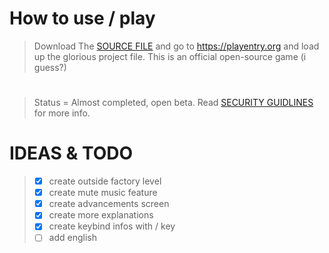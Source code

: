 # How to use / play

> Download The [SOURCE FILE](/entry1/main.ent) and go to https://playentry.org and load up the glorious project file. This is an official open-source game (i guess?)

#

> Status = Almost completed, open beta.
> Read [SECURITY GUIDLINES](/SECURITY.md) for more info.

# IDEAS & TODO

> - [x] create outside factory level
> - [x] create mute music feature
> - [x] create advancements screen
> - [x] create more explanations
> - [x] create keybind infos with / key
> - [ ] add english